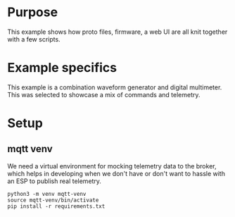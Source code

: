 # Purpose

This example shows how proto files, firmware, a web UI are all knit together with a few scripts.

# Example specifics

This example is a combination waveform generator and digital multimeter.  This was selected to showcase a mix of commands and telemetry.

# Setup

## mqtt venv
We need a virtual environment for mocking telemetry data to the broker, which helps in developing when we don't have or don't want to hassle with an ESP to publish real telemetry.
```
python3 -m venv mqtt-venv
source mqtt-venv/bin/activate
pip install -r requirements.txt
```
